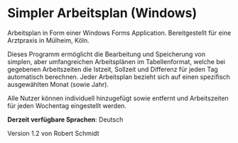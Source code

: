 # Simpler Arbeitsplan (Windows)
Arbeitsplan in Form einer Windows Forms Application. Bereitgestellt für eine Arztpraxis in Mülheim, Köln.

Dieses Programm ermöglicht die Bearbeitung und Speicherung von simplen, aber umfangreichen Arbeitsplänen im Tabellenformat, welche bei
gegebenen Arbeitszeiten die Istzeit, Sollzeit und Differenz für jeden Tag automatisch berechnen.
Jeder Arbeitsplan bezieht sich auf einen spezifisch ausgewählten Monat (sowie Jahr).

Alle Nutzer können individuell hinzugefügt sowie entfernt und Arbeitszeiten für jeden Wochentag eingestellt werden.

**Derzeit verfügbare Sprachen**: Deutsch

Version 1.2 von Robert Schmidt